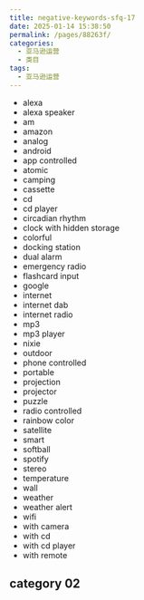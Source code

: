 ```yaml
---
title: negative-keywords-sfq-17
date: 2025-01-14 15:38:50
permalink: /pages/88263f/
categories: 
  - 亚马逊运营
  - 类目
tags: 
  - 亚马逊运营
---
```


- alexa
- alexa speaker
- am
- amazon
- analog
- android
- app controlled
- atomic
- camping
- cassette
- cd
- cd player
- circadian rhythm
- clock with hidden storage
- colorful
- docking station
- dual alarm
- emergency radio
- flashcard input
- google
- internet
- internet dab
- internet radio
- mp3
- mp3 player
- nixie
- outdoor
- phone controlled
- portable
- projection
- projector
- puzzle
- radio controlled
- rainbow color
- satellite
- smart
- softball
- spotify
- stereo
- temperature
- wall
- weather
- weather alert
- wifi
- with camera
- with cd
- with cd player
- with remote

## category 02
